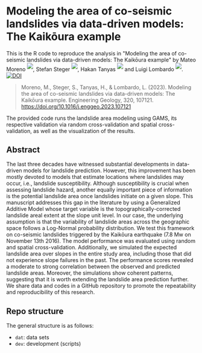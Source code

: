 #  Modeling the area of co-seismic landslides via data-driven models: The Kaikōura example
This is the R code to reproduce the analysis in "Modeling the area of co-seismic landslides via data-driven models: The Kaikōura example" by 
Mateo Moreno <sup>[![](https://info.orcid.org/wp-content/uploads/2020/12/orcid_16x16.gif)](https://orcid.org/0000-0002-9530-3076)</sup>, 
Stefan Steger <sup>[![](https://info.orcid.org/wp-content/uploads/2020/12/orcid_16x16.gif)](https://orcid.org/0000-0003-0886-5191)</sup>, 
Hakan Tanyas <sup>[![](https://info.orcid.org/wp-content/uploads/2020/12/orcid_16x16.gif)](https://orcid.org/0000-0002-0609-2140)</sup> and 
Luigi Lombardo <sup>[![](https://info.orcid.org/wp-content/uploads/2020/12/orcid_16x16.gif)](https://orcid.org/0000-0003-4348-7288)</sup>.
[![DOI](https://zenodo.org/badge/DOI/10.5281/zenodo.15028434.svg)](https://doi.org/10.5281/zenodo.15028434)
> Moreno, M., Steger, S., Tanyas, H., & Lombardo, L. (2023). Modeling the area of co-seismic landslides via data-driven models: The Kaikōura example. Engineering Geology, 320, 107121. https://doi.org/10.1016/j.enggeo.2023.107121

The provided code runs the landslide area modeling using GAMS, its respective validation via random cross-validation and spatial cross-validation, as well as the visualization of the results.


## Abstract
The last three decades have witnessed substantial developments in data-driven models for landslide prediction. However, this improvement has been mostly devoted to models that estimate locations where landslides may occur, i.e., landslide susceptibility. Although susceptibility is crucial when assessing landslide hazard, another equally important piece of information is the potential landslide area once landslides initiate on a given slope. This manuscript addresses this gap in the literature by using a Generalized Additive Model whose target variable is the topographically-corrected landslide areal extent at the slope unit level. In our case, the underlying assumption is that the variability of landslide areas across the geographic space follows a Log-Normal probability distribution. We test this framework on co-seismic landslides triggered by the Kaikōura earthquake (7.8 Mw on November 13th 2016). The model performance was evaluated using random and spatial cross-validation. Additionally, we simulated the expected landslide area over slopes in the entire study area, including those that did not experience slope failures in the past. The performance scores revealed a moderate to strong correlation between the observed and predicted landslide areas. Moreover, the simulations show coherent patterns, suggesting that it is worth extending the landslide area prediction further. We share data and codes in a GitHub repository to promote the repeatability and reproducibility of this research.

## Repo structure
The general structure is as follows:
- `dat`: data sets
- `dev`: development (scripts)

